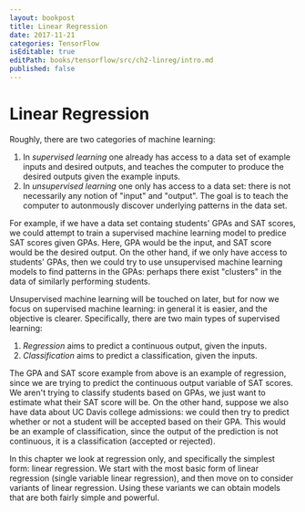 ```yaml
---
layout: bookpost
title: Linear Regression
date: 2017-11-21
categories: TensorFlow
isEditable: true
editPath: books/tensorflow/src/ch2-linreg/intro.md
published: false
---
```


# Linear Regression

Roughly, there are two categories of machine learning:
1. In *supervised learning* one already has access to a data set of example inputs and desired outputs, and teaches the computer to produce the desired outputs given the example inputs.
2. In *unsupervised learning* one only has access to a data set: there is not necessarily any notion of "input" and "output". The goal is to teach the computer to autonmously discover underlying patterns in the data set.

For example, if we have a data set containg students' GPAs and SAT scores, we could attempt to train a supervised machine learning model to predice SAT scores given GPAs. Here, GPA would be the input, and SAT score would be the desired output. On the other hand, if we only have access to students' GPAs, then we could try to use unsupervised machine learning models to find patterns in the GPAs: perhaps there exist "clusters" in the data of similarly performing students.

Unsupervised machine learning will be touched on later, but for now we focus on supervised machine learning: in general it is easier, and the objective is clearer.  Specifically, there are two main types of supervised learning:
1. *Regression* aims to predict a continuous output, given the inputs.
2. *Classification* aims to predict a classification, given the inputs.

The GPA and SAT score example from above is an example of regression, since we are trying to predict the continuous output variable of SAT scores. We aren't trying to classify students based on GPAs, we just want to estimate what their SAT score will be. On the other hand, suppose we also have data about UC Davis college admissions: we could then try to predict whether or not a student will be accepted based on their GPA. This would be an example of classification, since the output of the prediction is not continuous, it is a classification (accepted or rejected).

In this chapter we look at regression only, and specifically the simplest form: linear regression. We start with the most basic form of linear regression (single variable linear regression), and then move on to consider variants of linear regression. Using these variants we can obtain models that are both fairly simple and powerful.
